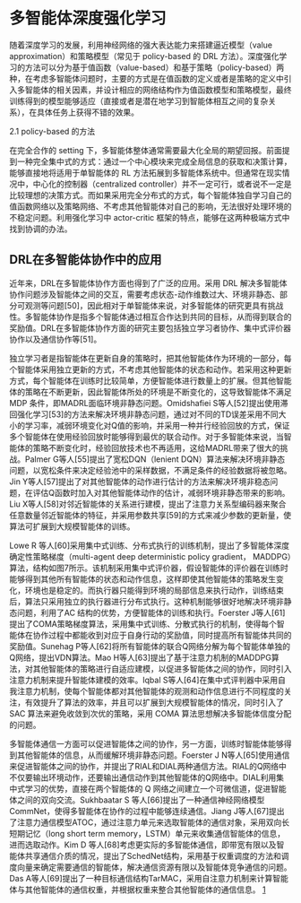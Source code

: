 

<!--
 * @version:
 * @Author:  StevenJokess（蔡舒起） https://github.com/StevenJokess
 * @Date: 2023-04-12 20:38:30
 * @LastEditors:  StevenJokess（蔡舒起） https://github.com/StevenJokess
 * @LastEditTime: 2023-04-12 20:40:24
 * @Description:
 * @Help me: make friends by a867907127@gmail.com and help me get some “foreign” things or service I need in life; 如有帮助，请赞助，失业3年了。![支付宝收款码](https://github.com/StevenJokess/d2rl/blob/master/img/%E6%94%B6.jpg)
 * @TODO::
 * @Reference:
-->
# 多智能体深度强化学习

随着深度学习的发展，利用神经网络的强大表达能力来搭建逼近模型（value approximation）和策略模型（常见于 policy-based 的 DRL 方法）。深度强化学习的方法可以分为基于值函数（value-based）和基于策略（policy-based）两种，在考虑多智能体问题时，主要的方式是在值函数的定义或者是策略的定义中引入多智能体的相关因素，并设计相应的网络结构作为值函数模型和策略模型，最终训练得到的模型能够适应（直接或者是潜在地学习到智能体相互之间的复杂关系），在具体任务上获得不错的效果。

2.1 policy-based 的方法

在完全合作的 setting 下，多智能体整体通常需要最大化全局的期望回报。前面提到一种完全集中式的方式：通过一个中心模块来完成全局信息的获取和决策计算，能够直接地将适用于单智能体的 RL 方法拓展到多智能体系统中。但通常在现实情况中，中心化的控制器（centralized controller）并不一定可行，或者说不一定是比较理想的决策方式。而如果采用完全分布式的方式，每个智能体独自学习自己的值函数网络以及策略网络、不考虑其他智能体对自己的影响，无法很好处理环境的不稳定问题。利用强化学习中 actor-critic 框架的特点，能够在这两种极端方式中找到协调的办法。

## DRL在多智能体协作中的应用

近年来，DRL在多智能体协作方面也得到了广泛的应用。采用 DRL 解决多智能体协作问题涉及智能体之间的交互，需要考虑状态-动作维数过大、环境非静态、部分可观测等问题[50]，因此相对于单智能体来说，对多智能体的研究更具有挑战性。多智能体协作是指多个智能体通过相互合作达到共同的目标，从而得到联合的奖励值。DRL在多智能体协作方面的研究主要包括独立学习者协作、集中式评价器协作以及通信协作等[51]。

独立学习者是指智能体在更新自身的策略时，把其他智能体作为环境的一部分，每个智能体采用独立更新的方式，不考虑其他智能体的状态和动作。若采用这种更新方式，每个智能体在训练时比较简单，方便智能体进行数量上的扩展。但其他智能体的策略在不断更新，因此智能体所处的环境是不断变化的，这导致智能体不满足 MDP 条件，即MADRL面临环境非静态问题。Omidshafiei S等人[52]提出使用滞回强化学习[53]的方法来解决环境非静态问题，通过对不同的TD误差采用不同大小的学习率，减弱环境变化对Q值的影响，并采用一种并行经验回放的方式，保证多个智能体在使用经验回放时能够得到最优的联合动作。对于多智能体来说，当智能体的策略不断变化时，经验回放技术也不再适用，这给MADRL带来了很大的挑战。Palmer G等人[55]提出了宽松DQN（lenient DQN）算法来解决环境非静态问题，以宽松条件来决定经验池中的采样数据，不满足条件的经验数据将被忽略。Jin Y等人[57]提出了对其他智能体的动作进行估计的方法来解决环境非稳态问题，在评估Q函数时加入对其他智能体动作的估计，减弱环境非静态带来的影响。Liu X等人[58]对邻近智能体的关系进行建模，提出了注意力关系型编码器来聚合任意数量邻近智能体的特征，并采用参数共享[59]的方式来减少参数的更新量，使算法可扩展到大规模智能体的训练。

Lowe R 等人[60]采用集中式训练、分布式执行的训练机制，提出了多智能体深度确定性策略梯度（multi-agent deep deterministic policy gradient， MADDPG）算法，结构如图7所示。该机制采用集中式评价器，假设智能体的评价器在训练时能够得到其他所有智能体的状态和动作信息，这样即使其他智能体的策略发生变化，环境也是稳定的。而执行器只能得到环境的局部信息来执行动作，训练结束后，算法只采用独立的执行器进行分布式执行。这种机制能够很好地解决环境非静态问题，利用了AC 结构的优势，方便智能体的训练和执行。Foerster J等人[61]提出了COMA策略梯度算法，采用集中式训练、分散式执行的机制，使得每个智能体在协作过程中都能收到对应于自身行动的奖励值，同时提高所有智能体共同的奖励值。Sunehag P等人[62]将所有智能体的联合Q网络分解为每个智能体单独的Q网络，提出VDN算法。Mao H等人[63]提出了基于注意力机制的MADDPG算法，对其他智能体的策略进行自适应建模，以促进多智能体之间的协作，同时引入注意力机制来提升智能体建模的效率。Iqbal S等人[64]在集中式评判器中采用自我注意力机制，使每个智能体都对其他智能体的观测和动作信息进行不同程度的关注，有效提升了算法的效率，并且可以扩展到大规模智能体的情况，同时引入了 SAC 算法来避免收敛到次优的策略，采用 COMA 算法思想解决多智能体信度分配的问题。

多智能体通信一方面可以促进智能体之间的协作，另一方面，训练时智能体能够得到其他智能体的信息，从而缓解环境非静态问题。Foerster J N等人[65]使用通信来促进智能体之间的协作，并提出了RIAL和DIAL两种通信方法。RIAL的Q网络中不仅要输出环境动作，还要输出通信动作到其他智能体的Q网络中。DIAL利用集中式学习的优势，直接在两个智能体的 Q 网络之间建立一个可微信道，促进智能体之间的双向交流。Sukhbaatar S 等人[66]提出了一种通信神经网络模型 CommNet，使得多智能体在协作的过程中能够连续通信。Jiang J等人[67]提出了注意力通信模型ATOC，通过注意力单元来选取智能体的通信对象，采用双向长短期记忆（long short term memory，LSTM）单元来收集通信智能体的信息，进而选取动作。Kim D 等人[68]考虑更实际的多智能体通信，即带宽有限以及智能体共享通信介质的情况，提出了SchedNet结构，采用基于权重调度的方法和调度向量来确定需要通信的智能体，解决通信资源有限以及智能体竞争通信的问题。Das A等人[69]提出了一种目标通信结构TarMAC，采用自注意力机制来计算智能体与其他智能体的通信权重，并根据权重来整合其他智能体的通信信息。 [1]

[1]: http://www.infocomm-journal.com/znkx/article/2020/2096-6652/2096-6652-2-4-00314.shtml
